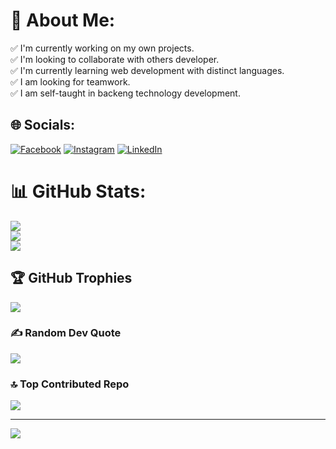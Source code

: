 # 💫 About Me:
✅ I'm currently working on my own projects.<br>✅ I'm looking to collaborate with others developer.<br>✅ I'm currently learning web development with distinct languages.<br>✅ I am looking for teamwork.<br>✅ I am self-taught in backeng technology development.


## 🌐 Socials:
[![Facebook](https://img.shields.io/badge/Facebook-%231877F2.svg?logo=Facebook&logoColor=white)](https://facebook.com/roxy.vera.520) [![Instagram](https://img.shields.io/badge/Instagram-%23E4405F.svg?logo=Instagram&logoColor=white)](https://instagram.com/_franshe.hernandez) [![LinkedIn](https://img.shields.io/badge/LinkedIn-%230077B5.svg?logo=linkedin&logoColor=white)](https://linkedin.com/in/roxlene-vera-53965216b) 

# 📊 GitHub Stats:
![](https://github-readme-stats.vercel.app/api?username=Roxlene&theme=react&hide_border=false&include_all_commits=true&count_private=false)<br/>
![](https://github-readme-streak-stats.herokuapp.com/?user=Roxlene&theme=react&hide_border=false)<br/>
![](https://github-readme-stats.vercel.app/api/top-langs/?username=Roxlene&theme=react&hide_border=false&include_all_commits=true&count_private=false&layout=compact)

## 🏆 GitHub Trophies
![](https://github-profile-trophy.vercel.app/?username=Roxlene&theme=radical&no-frame=false&no-bg=true&margin-w=4)

### ✍️ Random Dev Quote
![](https://quotes-github-readme.vercel.app/api?type=horizontal&theme=radical)

### 🔝 Top Contributed Repo
![](https://github-contributor-stats.vercel.app/api?username=Roxlene&limit=5&theme=tokyonight&combine_all_yearly_contributions=true)

---
[![](https://visitcount.itsvg.in/api?id=Roxlene&icon=0&color=0)](https://visitcount.itsvg.in)
